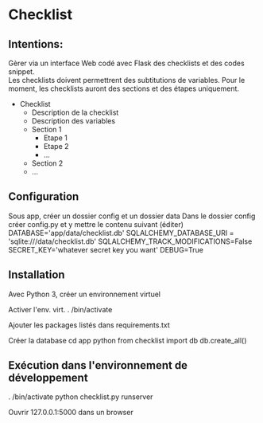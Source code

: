 # Checklist

## Intentions:

Gèrer via un interface Web codé avec Flask des checklists et des codes snippet.  
Les checklists doivent permettrent des subtitutions de variables. Pour le moment, les checklists auront des sections et des étapes uniquement.

- Checklist
  - Description de la checklist
  - Description des variables
  - Section 1
    - Etape 1
    - Etape 2
    - ...
  - Section 2
  - ...

## Configuration

Sous app, créer un dossier config et un dossier data
Dans le dossier config créer config.py et y mettre le contenu suivant (éditer)
DATABASE='app/data/checklist.db'
SQLALCHEMY_DATABASE_URI = 'sqlite:///data/checklist.db'
SQLALCHEMY_TRACK_MODIFICATIONS=False
SECRET_KEY='whatever secret key you want'
DEBUG=True

## Installation

Avec Python 3, créer un environnement virtuel

Activer l'env. virt.
. <venv>/bin/activate

Ajouter les packages listés dans requirements.txt

Créer la database
cd app
python
from checklist import db
db.create_all()

## Exécution dans l'environnement de développement
. <venv>/bin/activate
python checklist.py runserver

Ouvrir 127.0.0.1:5000 dans un browser
